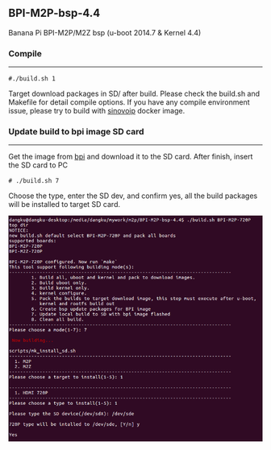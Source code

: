 ## **BPI-M2P-bsp-4.4**
Banana Pi BPI-M2P/M2Z bsp (u-boot 2014.7 & Kernel 4.4)

### **Compile**


----------


    #./build.sh 1

Target download packages in SD/ after build. Please check the build.sh and Makefile for detail compile options. If you have any compile environment issue, please try to build with [sinovoip](https://hub.docker.com/r/sinovoip/bpi-build-linux-4.4/) docker image.


### **Update build to bpi image SD card**

----------


Get the image from [bpi](http://wiki.banana-pi.org/Banana_Pi_BPI-M2%2B#Image_Release) and download it to the SD card. After finish, insert the SD card to PC

    # ./build.sh 7

Choose the type, enter the SD dev, and confirm yes, all the build packages will be installed to target SD card.

![Install](https://raw.githubusercontent.com/Dangku/readme/master/m2p_4.4/Screenshot%20from%202018-09-25%2011-30-13.png)



